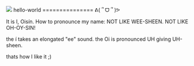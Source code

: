 <img src="https://zenodo.org/badge/18659/code-jace/hello-world.svg" >
hello-world
===============
ᕕ( ՞ ᗜ ՞ )ᕗ

It is I, Oisín.
How to pronounce my name:
NOT LIKE WEE-SHEEN.
NOT LIKE OH-OY-SIN!

the í takes an elongated "ee" sound.
the Oi is pronounced UH
giving UH-sheen. 

thats how I like it ;)
